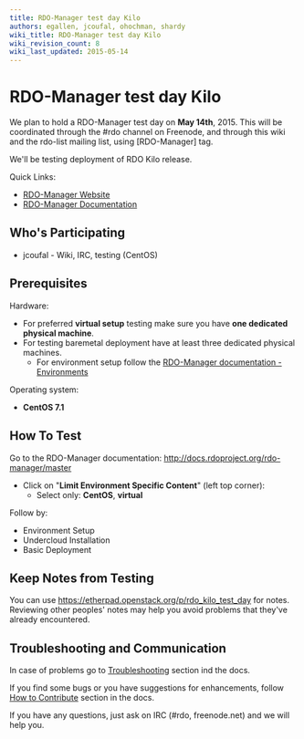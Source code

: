 ```yaml
---
title: RDO-Manager test day Kilo
authors: egallen, jcoufal, ohochman, shardy
wiki_title: RDO-Manager test day Kilo
wiki_revision_count: 8
wiki_last_updated: 2015-05-14
---
```


# RDO-Manager test day Kilo

We plan to hold a RDO-Manager test day on **May 14th**, 2015. This will be coordinated through the #rdo channel on Freenode, and through this wiki and the rdo-list mailing list, using [RDO-Manager] tag.

We'll be testing deployment of RDO Kilo release.

Quick Links:

*   [RDO-Manager Website](https://www.rdoproject.org/RDO-Manager)
*   [RDO-Manager Documentation](http://docs.rdoproject.org/rdo-manager/master)

## Who's Participating

*   jcoufal - Wiki, IRC, testing (CentOS)

## Prerequisites

Hardware:

*   For preferred **virtual setup** testing make sure you have **one dedicated physical machine**.
*   For testing baremetal deployment have at least three dedicated physical machines.
    -   For environment setup follow the [RDO-Manager documentation - Environments](https://repos.fedorapeople.org/repos/openstack-m/docs/master/environments/environments.html)

Operating system:

*   **CentOS 7.1**

## How To Test

Go to the RDO-Manager documentation: <http://docs.rdoproject.org/rdo-manager/master>

*   Click on "**Limit Environment Specific Content**" (left top corner):
    -   Select only: **CentOS**, **virtual**

Follow by:

*   Environment Setup
*   Undercloud Installation
*   Basic Deployment

## Keep Notes from Testing

You can use <https://etherpad.openstack.org/p/rdo_kilo_test_day> for notes. Reviewing other peoples' notes may help you avoid problems that they've already encountered.

## Troubleshooting and Communication

In case of problems go to [Troubleshooting](https://repos.fedorapeople.org/repos/openstack-m/docs/master/troubleshooting/troubleshooting.html) section ind the docs.

If you find some bugs or you have suggestions for enhancements, follow [How to Contribute](https://repos.fedorapeople.org/repos/openstack-m/docs/master/contributions/contributions.html) section in the docs.

If you have any questions, just ask on IRC (#rdo, freenode.net) and we will help you.
